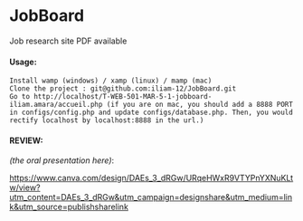 # JobBoard
Job research site
PDF available

#### Usage:
    Install wamp (windows) / xamp (linux) / mamp (mac)
    Clone the project : git@github.com:iliam-12/JobBoard.git
    Go to http://localhost/T-WEB-501-MAR-5-1-jobboard-iliam.amara/accueil.php (if you are on mac, you should add a 8888 PORT in configs/config.php and update configs/database.php. Then, you would rectify localhost by localhost:8888 in the url.)

#### REVIEW:

_(the oral presentation here)_:

https://www.canva.com/design/DAEs_3_dRGw/URqeHWxR9VTYPnYXNuKLtw/view?utm_content=DAEs_3_dRGw&utm_campaign=designshare&utm_medium=link&utm_source=publishsharelink
